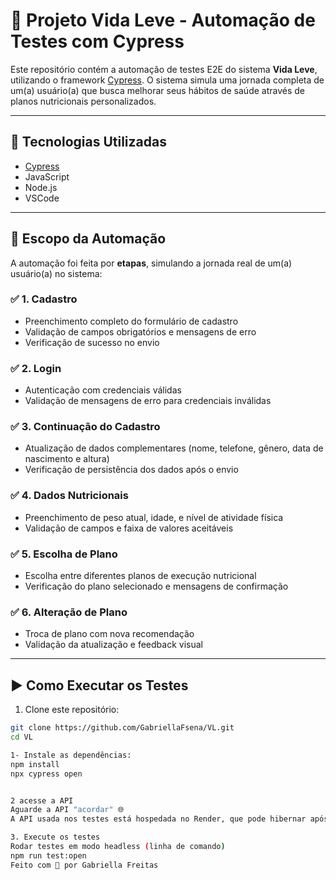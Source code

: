 # 🥗 Projeto Vida Leve - Automação de Testes com Cypress

Este repositório contém a automação de testes E2E do sistema **Vida Leve**, utilizando o framework [Cypress](https://www.cypress.io/). O sistema simula uma jornada completa de um(a) usuário(a) que busca melhorar seus hábitos de saúde através de planos nutricionais personalizados.

---

## 🔧 Tecnologias Utilizadas

- [Cypress](https://docs.cypress.io/)
- JavaScript
- Node.js
- VSCode

---

## 🧪 Escopo da Automação

A automação foi feita por **etapas**, simulando a jornada real de um(a) usuário(a) no sistema:

### ✅ 1. Cadastro
- Preenchimento completo do formulário de cadastro
- Validação de campos obrigatórios e mensagens de erro
- Verificação de sucesso no envio

### ✅ 2. Login
- Autenticação com credenciais válidas
- Validação de mensagens de erro para credenciais inválidas

### ✅ 3. Continuação do Cadastro
- Atualização de dados complementares (nome, telefone, gênero, data de nascimento e altura)
- Verificação de persistência dos dados após o envio

### ✅ 4. Dados Nutricionais
- Preenchimento de peso atual, idade, e nível de atividade física
- Validação de campos e faixa de valores aceitáveis

### ✅ 5. Escolha de Plano
- Escolha entre diferentes planos de execução nutricional
- Verificação do plano selecionado e mensagens de confirmação

### ✅ 6. Alteração de Plano
- Troca de plano com nova recomendação
- Validação da atualização e feedback visual

---

## ▶️ Como Executar os Testes

1. Clone este repositório:
```bash
git clone https://github.com/GabriellaFsena/VL.git
cd VL

1- Instale as dependências:
npm install
npx cypress open


2 acesse a API
Aguarde a API "acordar" 🌐
A API usada nos testes está hospedada no Render, que pode hibernar após inatividade. Para garantir que ela esteja disponível antes dos testes rodarem, usamos a lib wait-on.

3. Execute os testes
Rodar testes em modo headless (linha de comando)
npm run test:open
Feito com 💚 por Gabriella Freitas

